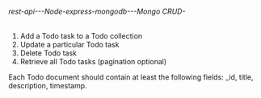 ###### rest-api---Node-express-mongodb---Mongo CRUD-

1. Add a Todo task to a Todo collection
2. Update a particular Todo task
3. Delete Todo task
4. Retrieve all Todo tasks (pagination optional)

Each Todo document should contain at least the following fields: \_id, title, description, timestamp.
